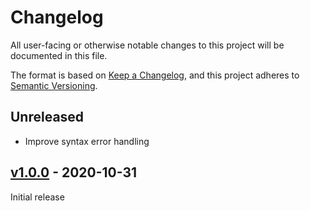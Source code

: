 # Changelog

All user-facing or otherwise notable changes to this project will be documented
in this file.

The format is based on [Keep a Changelog], and this project adheres to
[Semantic Versioning].

## Unreleased

- Improve syntax error handling

## [v1.0.0] - 2020-10-31

Initial release

[v1.0.0]: https://github.com/mattmikolay/rapture/releases/tag/v1.0.0
[Keep a Changelog]: https://keepachangelog.com/en/1.0.0/
[Semantic Versioning]: https://semver.org/spec/v2.0.0.html
